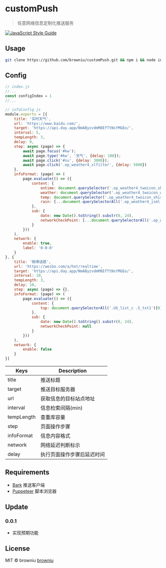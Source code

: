 # customPush

> 任意网络信息定制化推送服务

 [![JavaScript Style Guide](https://img.shields.io/badge/code_style-standard-brightgreen.svg)](https://standardjs.com)

## Usage

```bash
git clone https://github.com/browniu/customPush.git && npm i && node index.js
```

## Config

```javascript
// index.js
//...
const configIndex = 1
//...
```



```jsx
// infoConfig.js
module.exports = [{
    title: '实时天气',
    url: 'https://www.baidu.com/',
    target: 'https://api.day.app/NmAByzvdmM8EfTtNsYMGEo/',
    interval: 5,
    tempLength: 3,
    delay: 0,
    step: async (page) => {
        await page.focus('#kw');
        await page.type('#kw', '天气', {delay: 100});
        await page.click('#su', {delay: 3000});
        await page.click('.op_weather4_xlfilter', {delay: 5000})
    },
    infoFormat: (page) => (
        page.evaluate(() => ({
            content: {
                ontime: document.querySelector('.op_weather4_twoicon_shishi_sub').innerText.replace('（实时）', '>'),
                weather: document.querySelector('.op_weather4_twoicon_weath').innerText,
                temp: document.querySelector('.op_weather4_twoicon_shishi_title').innerText,
                rain: [...document.querySelectorAll('.op_weather4_jsml')].map(dom => dom.innerText).slice(0, 3).join('-').replace(/mm/g, '')
            },
            sub: {
                date: new Date().toString().substr(0, 24),
                networkCheckPoint: [...document.querySelectorAll('.op_weather4_jsml')].map(dom => dom.innerText).slice(0, 3).join('-').replace(/mm/g, '')
            }
        }))
    ),
    network: {
        enable: true,
        label: '0-0-0'
    }
}, {
    title: '微博话题',
    url: 'https://weibo.com/a/hot/realtime',
    target: 'https://api.day.app/NmAByzvdmM8EfTtNsYMGEo/',
    interval: 10,
    tempLength: 3,
    delay: 10,
    step: async (page) => {},
    infoFormat: (page) => (
        page.evaluate(() => ({
            content: {
                top: document.querySelectorAll('.UG_list_c .S_txt1')[0].innerText
            },
            sub: {
                date: new Date().toString().substr(0, 24),
                networkCheckPoint: null
            }
        }))
    ),
    network: {
        enable: false
    }
}]

```

| Keys       | Description                |
| ---------- | -------------------------- |
| title      | 推送标题                   |
| target     | 推送目标服务器             |
| url        | 获取信息的目标站点地址     |
| interval   | 信息检索间隔(min)          |
| tempLength | 查重库容量                 |
| step       | 页面操作步骤               |
| infoFormat | 信息内容格式               |
| network    | 网络延迟判断标示           |
| delay      | 执行页面操作步骤后延迟时间 |

## Requirements

* [Bark](https://github.com/Finb/Bark) 推送客户端
* [Puppeteer](https://github.com/GoogleChrome/puppeteer) 脚本浏览器

## Update

### 0.0.1
* 实现预期功能

## License

MIT © browniu [browniu](https://github.com/browniu)
